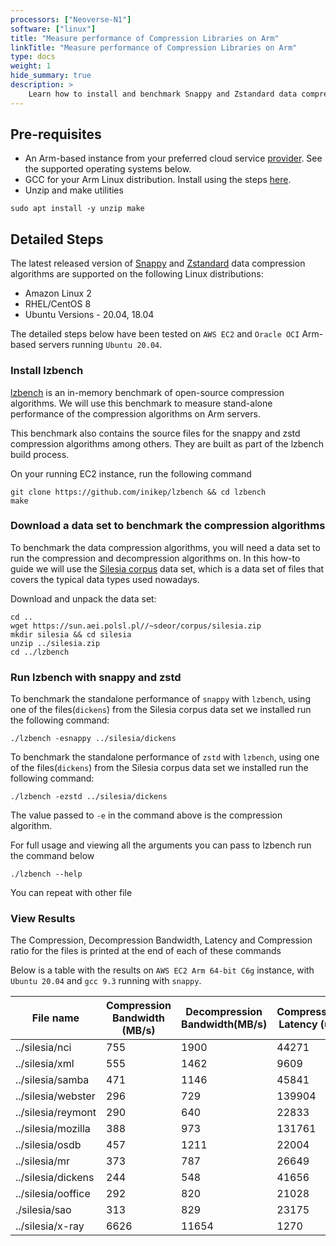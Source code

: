 ```yaml
---
processors: ["Neoverse-N1"]
software: ["linux"]
title: "Measure performance of Compression Libraries on Arm"
linkTitle: "Measure performance of Compression Libraries on Arm"
type: docs
weight: 1
hide_summary: true
description: >
    Learn how to install and benchmark Snappy and Zstandard data compression algorithms on AWS EC2 instances powered by Arm64 achitecture.
---
```


## Pre-requisites

* An Arm-based instance from your preferred cloud service [provider](/cloud/providers). See the supported operating systems below.
* GCC for your Arm Linux distribution. Install using the steps [here](/compilers/install_ngcc).
* Unzip and make utilities
```console
sudo apt install -y unzip make
```

## Detailed Steps

The latest released version of [Snappy](http://google.github.io/snappy/) and [Zstandard](http://facebook.github.io/zstd/) data compression algorithms are supported on the following Linux distributions:

* Amazon Linux 2
* RHEL/CentOS 8
* Ubuntu Versions - 20.04, 18.04

The detailed steps below have been tested on `AWS EC2` and `Oracle OCI` Arm-based servers running `Ubuntu 20.04`.

### Install lzbench

[lzbench](https://github.com/inikep/lzbench) is an in-memory benchmark of open-source compression algorithms. We will use this benchmark to measure stand-alone performance of the compression algorithms on Arm servers. 

This benchmark also contains the source files for the snappy and zstd compression algorithms among others. They are built as part of the lzbench build process.

On your running EC2 instance, run the following command

```console
git clone https://github.com/inikep/lzbench && cd lzbench
make
```

### Download a data set to benchmark the compression algorithms

To benchmark the data compression algorithms, you will need a data set to run the compression and decompression algorithms on. In this how-to guide we will use the [Silesia corpus](https://sun.aei.polsl.pl//~sdeor/index.php?page=silesia) data set, which is a data set of files that covers the typical data types used nowadays.

Download and unpack the data set:
```console
cd ..
wget https://sun.aei.polsl.pl//~sdeor/corpus/silesia.zip
mkdir silesia && cd silesia
unzip ../silesia.zip
cd ../lzbench
```

### Run lzbench with snappy and zstd

To benchmark the standalone performance of `snappy` with `lzbench`, using one of the files(`dickens`) from the Silesia corpus data set we installed run the following command:

```console
./lzbench -esnappy ../silesia/dickens
```

To benchmark the standalone performance of `zstd` with `lzbench`, using one of the files(`dickens`) from the Silesia corpus data set we installed run the following command:

```console
./lzbench -ezstd ../silesia/dickens
```

The value passed to `-e` in the command above is the compression algorithm.

For full usage and viewing all the arguments you can pass to lzbench run the command below

```console
./lzbench --help
```
You can repeat with other file

### View Results

The Compression, Decompression Bandwidth, Latency and Compression ratio for the files is printed at the end of each of these commands

Below is a table with the results on `AWS EC2 Arm 64-bit C6g` instance, with `Ubuntu 20.04` and `gcc 9.3` running with `snappy`.

| File name | Compression Bandwidth (MB/s) | Decompression Bandwidth(MB/s) | Compression Latency (us) | Decompression Latency(us) | Compr Size | Ratio  (%) |
| ---       | ---                          | ---                           | ---                      | ---                       | ---        | ---        |
| ../silesia/nci	           | 755 | 1900	| 44271 | 17684 |	6146795 |	18.32 |
| ../silesia/xml               | 555 | 1462 | 9609  | 3659  |	1308581 |	24.48 |
| ../silesia/samba             | 471 | 1146 | 45841 | 18907 |	8057361 |	37.29 |
| ../silesia/webster           | 296 | 729  | 139904 | 56786 |	20211213 |	48.75 |
| ../silesia/reymont |	290 |	640 |	22833 |	10352 |	3234968 |	48.81 |
| ../silesia/mozilla |	388 |	973 |	131761 |	52582 |	26690826 |	52.11 |
| ../silesia/osdb |	457 |	1211 |	22004 |	8340 |	5412825 | 	53.67 |
| ../silesia/mr |	373 |	787 |	26649 |	12658 |	5440451 |	54.57 |
| ../silesia/dickens |	244 |	548 |	41656 |	18563 |	6340267 |	62.21 |
| ../silesia/ooffice |	292 |	820 |	21028 |	7509 |	4311901 | 	70.09 |
| ./silesia/sao |	313 |	829 |	23175 |	8715 |	6469352 |	89.21 |
| ../silesia/x-ray |	6626 |	11654 |	1270 |	698 |	8459794 |	99.83 |
